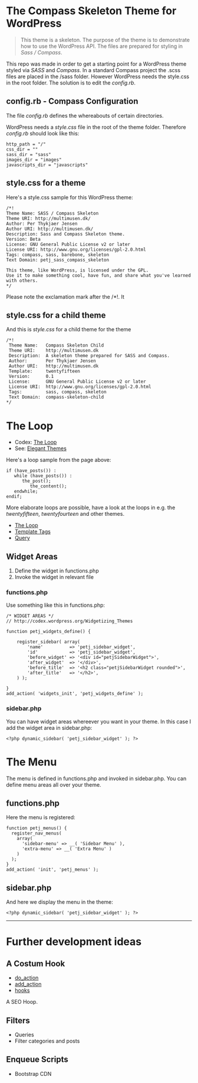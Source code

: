 # The Compass Skeleton Theme for WordPress

> This theme is a skeleton. The purpose of the theme is to demonstrate how to use the WordPress API. 
> The files are prepared for styling in *Sass / Compass*. 

This repo was made in order to get a starting point for a WordPress theme styled via *SASS* and *Compass*. 
In a standard Compass project the .scss files are placed in the /sass folder. 
However WordPress needs the style.css in the root folder. The solution is to edit the *config.rb*.


## config.rb - Compass Configuration

The file *config.rb* defines the whereabouts of certain directories. 

WordPress needs a *style.css* file in the root of the theme folder.
Therefore *config.rb* should look like this:

~~~~
http_path = "/"
css_dir = ""
sass_dir = "sass"
images_dir = "images"
javascripts_dir = "javascripts"
~~~~


## style.css for a theme

Here's a style.css sample for this WordPress theme:

~~~~
/*!
Theme Name: SASS / Compass Skeleton
Theme URI: http://multimusen.dk/
Author: Per Thykjaer Jensen
Author URI: http://multimusen.dk/
Description: Sass and Compass Skeleton theme.
Version: Beta
License: GNU General Public License v2 or later
License URI: http://www.gnu.org/licenses/gpl-2.0.html
Tags: compass, sass, barebone, skeleton
Text Domain: petj_sass_compass_skeleton

This theme, like WordPress, is licensed under the GPL.
Use it to make something cool, have fun, and share what you've learned with others.
*/
~~~~

Please note the exclamation mark after the /*!. It 

## style.css for a child theme

And this is *style.css* for a child theme for the theme

~~~~
/*!
 Theme Name:   Compass Skeleton Child
 Theme URI:    http://multimusen.dk
 Description:  A skeleton theme prepared for SASS and Compass.
 Author:       Per Thykjaer Jensen
 Author URI:   http://multimusen.dk
 Template:     twentyfifteen
 Version:      0.1
 License:      GNU General Public License v2 or later
 License URI:  http://www.gnu.org/licenses/gpl-2.0.html
 Tags:         sass, compass, skeleton
 Text Domain:  compass-skeleton-child
*/
~~~~

# The Loop

* Codex: [The Loop](https://codex.wordpress.org/The_Loop)
* See: [Elegant Themes](http://www.elegantthemes.com/blog/tips-tricks/the-wordpress-loop-explained-for-beginners)

Here's a loop sample from the page above:

~~~~
if (have_posts()) :
   while (have_posts()) :
      the_post();
         the_content();
   endwhile;
endif;
~~~~

More elaborate loops are possible, have a look at the loops in e.g. the *twentyfifteen*, *twentyfourteen* and other themes.

* [The Loop](https://codex.wordpress.org/The_Loop)
* [Template Tags](https://codex.wordpress.org/Template_Tags)
* [Query](https://codex.wordpress.org/Template_Tags/query_posts)


## Widget Areas

1. Define the widget in functions.php
2. Invoke the widget in relevant file

### functions.php

Use something like this in functions.php:

~~~~
/* WIDGET AREAS */
// http://codex.wordpress.org/Widgetizing_Themes

function petj_widgets_define() {

	register_sidebar( array(
		'name'          => 'petj_sidebar_widget',
		'id'            => 'petj_sidebar_widget',
		'before_widget' => '<div id="petjSidebarWidget">',
		'after_widget'  => '</div>',
		'before_title'  => '<h2 class="petjSidebarWidget rounded">',
		'after_title'   => '</h2>',
	) );

}
add_action( 'widgets_init', 'petj_widgets_define' );
~~~~

### sidebar.php

You can have widget areas whereever you want in your theme. In this case I add the widget area in sidebar.php:

~~~~
<?php dynamic_sidebar( 'petj_sidebar_widget' ); ?>
~~~~

# The Menu

The menu is defined in functions.php and invoked in sidebar.php. You can define menu areas all over your theme. 

## functions.php

Here the menu is registered:

~~~~
function petj_menus() {
  register_nav_menus(
    array(
      'sidebar-menu' => __( 'Sidebar Menu' ),
      'extra-menu' => __( 'Extra Menu' )
    )
  );
}
add_action( 'init', 'petj_menus' );
~~~~

## sidebar.php

And here we display the menu in the theme:

~~~~
<?php dynamic_sidebar( 'petj_sidebar_widget' ); ?>
~~~~
----

# Further development ideas

## A Costum Hook

* [do_action](https://codex.wordpress.org/Function_Reference/do_action)
* [add_action](https://codex.wordpress.org/Function_Reference/add_action)
* [hooks](http://codex.wordpress.org/Plugin_API/Hooks)

A SEO Hoop.

## Filters

* Queries
* Filter categories and posts

## Enqueue Scripts

* Bootstrap CDN
